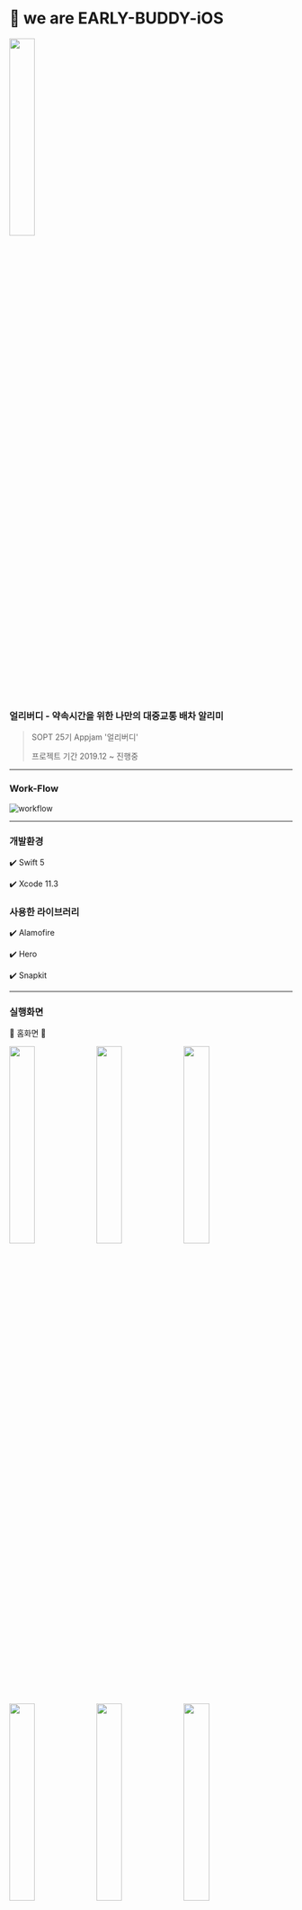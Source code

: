 # 🐥 we are EARLY-BUDDY-iOS

<img src="./images/eb_ic.png" width="30%" height="30%"></img>

### 얼리버디 - 약속시간을 위한 나만의 대중교통 배차 알리미

> SOPT 25기 Appjam '얼리버디'
>
> 프로젝트 기간 2019.12 ~ 진행중
------

### Work-Flow

![workflow](./images/workflow.png)

------

### 개발환경 

✔️ Swift 5

✔️ Xcode 11.3

### 사용한 라이브러리

✔️ Alamofire

✔️ Hero

✔️ Snapkit

------

### 실행화면

🐧 홈화면 🐧

<img src="./images/home1.png" width="30%" height="30%"></img>
<img src="./images/home2.png" width="30%" height="30%"></img>
<img src="./images/home3.png" width="30%" height="30%"></img>
<img src="./images/home4.png" width="30%" height="30%"></img>
<img src="./images/home5.png" width="30%" height="30%"></img>
<img src="./images/home6.png" width="30%" height="30%"></img>
<img src="./images/home7.png" width="30%" height="30%"></img>
<img src="./images/home8.png" width="30%" height="30%"></img>
<img src="./images/s1.png" width="30%" height="30%"></img>
<img src="./images/s2.png" width="30%" height="30%"></img>
<img src="./images/s3.png" width="30%" height="30%"></img>
<img src="./images/s4.png" width="30%" height="30%"></img>
<img src="./images/1.png" width="30%" height="30%"></img>
<img src="./images/2.png" width="30%" height="30%"></img>
<img src="./images/3.png" width="30%" height="30%"></img>
<img src="./images/4.png" width="30%" height="30%"></img>
<img src="./images/5.png" width="30%" height="30%"></img>
<img src="./images/6.png" width="30%" height="30%"></img>


🐧 일정등록 🐧

------

### 기능소개

|       기능        | 우선순위 |          개발여부          |                    담당                    |
| :---------------: | :------: | :------------------------: | :----------------------------------------: |
|     푸시알람      |  1순위   | 개발자 계정 없어 진행 불가 |                     -                      |
|        홈         |  1순위   |  뷰 완성<br />통신 진행중  |                    현지                    |
|     일정 등록     |  1순위   |  뷰 완성<br />통신 진행중  |                    현지                    |
|     주소 검색     |  1순위   |  뷰 완성<br />통신 완성  |                    현지                    |
|   경로 보여주기   |  1순위   |  뷰 완성<br />통신 진행중  |                    현지                    |
|    정거장 위치    |  1순위   |         뷰 진행중          |                    현지                    |
|   일정 상세보기   |  1순위   |  뷰 완성<br />통신 진행중  |                    현지                    |
|     최초사용      |  2순위   |  뷰 완성<br />통신 진행중  |                    경선                    |
| 로그인 / 회원가입 |  2순위   |  뷰 완성<br />통신 완성  |                    경선                    |
|      캘린더       |  2순위   |  뷰 완성<br />통신 진행중  | 뷰,기능  - 현지<br />라이브러리 수정 - 효진 |
|    마이페이지     |  3순위   |  뷰 완성<br />통신 진행중  |                    현지                    |

------

### 문제점과 해결방법

🆘 경로 뷰를 동적으로 움직이는 것에 어려움을 겪음

✔️ 테이블 뷰 안에 컬렉션 뷰 넣어서 셀의 width를 동적으로 그림

✔️ 테이블 뷰에서 expandable 효과를 적용해 경로를 그림

```swift
// 뷰에 나타나는 경로 계산
func timeRate(dummySet: [Route]) -> [Double] {
        // view width 318
        var ratio = [Double]()
        dummySet.forEach {
            if $0.type != .none {
                ratio.append(Double(318/90) * Double($0.min!))
            } else {
                ratio.append(10.0)
            }
        }
        print("*****\(ratio)")
        return ratio
}

// 테이블 뷰 프로토콜 정의 (더미데이터)
extension SelectPathViewController: UITableViewDelegate, UITableViewDataSource {
    
    func tableView(_ tableView: UITableView, numberOfRowsInSection section: Int) -> Int {
        return 3
    }
    
    func tableView(_ tableView: UITableView, cellForRowAt indexPath: IndexPath) -> UITableViewCell {
        let cell = tableView.dequeueReusableCell(withIdentifier: "PathCell", for: indexPath) as! PathCell
        let path = paths[indexPath.row]
        
        cell.totalTimeLabel.text = path.totalTimeLabel
        cell.totalTransport.text = path.totalTransport
        cell.transferCount.text = path.transferCount
        cell.totalWalkTime.text = path.totalWalkTime
        cell.totalCost.text = path.totalCost
        cell.testSet = testSet
        cell.ratio = timeRate(dummySet: testSet)
        
        return cell
    }
    
    func tableView(_ tableView: UITableView, heightForRowAt indexPath: IndexPath) -> CGFloat {
        return 150
    }
}
```

🆘 네비게이션 바를 커스텀하고, 다른 스토리보드로 네비게이션 연결하는 것에 어려움을 겪음

✔️ 다른 스토리보드로 연결할 때 pushViewController를 사용해서 연결하고, 코드로 네비게이션 바를 커스텀

```swift
override func viewWillAppear(_ animated: Bool) {
  ...
        addImageButton.addTarget(self, action: #selector(goToMine), for: .touchUpInside)
  ...
}

// 다른 스토리보드로 화면 전환
@objc func goToMine() {
                guard let nextVC = UIStoryboard(name: "Schedule", bundle: nil).instantiateViewController(withIdentifier: "MainScheduleViewController") as? MainScheduleViewController else { return }
        nextVC.modalPresentationStyle = .fullScreen
        self.navigationController?.pushViewController(nextVC, animated: true)
}

// 네비게이션 바 커스텀 함수
func customNavigationBar() {
        self.view.layer.backgroundColor = UIColor.white.cgColor
        self.navigationController?.setNavigationBarHidden(false, animated: true)
        self.title = "장소 선택"
        self.navigationController?.navigationBar.titleTextAttributes = [.foregroundColor: UIColor.white, .font: UIFont(name: "NotoSansKR-Medium", size: 18)!, .kern: CGFloat(-0.9)]
        self.navigationController?.navigationBar.barTintColor = UIColor.mainblue
        self.navigationController?.navigationBar.shadowImage = UIImage()
        self.navigationController?.navigationBar.isTranslucent = false
        self.navigationController?.navigationBar.backIndicatorImage = UIImage(named: "ic_back")
        self.navigationController?.navigationBar.backIndicatorTransitionMaskImage = UIImage(named: "ic_back")
        self.navigationController?.navigationBar.topItem?.title = ""
        self.navigationController?.navigationBar.tintColor = UIColor.white
}
```

🆘 dismiss되는 팝업 뷰에서 기존 뷰로 데이터를 전달하는 것에 어려움을 겪음

✔️ 프로토콜을 정의해 Delegate Pattern 적용

```swift
// dismiss되는 뷰 컨트롤러
protocol SendDataDelegate {
    func sendData(data: String)
}

class PreferPopUpViewController: UIViewController {
  var delegate: SendDataDelegate?
  
  @IBAction func confirmAction(_ sender: UIButton) {
        if !allCheckImg.isHidden {
            if let data = allLabel.titleLabel?.text {
                delegate?.sendData(data: data)
                dismiss(animated: true, completion: nil)
            }
        } else if !busCheckImg.isHidden {
            if let data = busLabel.titleLabel?.text {
                delegate?.sendData(data: data)
                dismiss(animated: true, completion: nil)
            }
        } else {
            if let data = subwayLabel.titleLabel?.text {
                delegate?.sendData(data: data)
                dismiss(animated: true, completion: nil)
            }
        }
    } 
}

// 값을 전달받는 뷰 컨트롤러

class SelectPathViewController: UIViewController, SendDataDelegate {
  // delegate 함수 정의
  func sendData(data: String) {
        preferLabel.text = data
  }
```

🆘 팝업 창에서 버튼을 클릭하면 홈으로 네비게이션 pop 되어야하는 효과가 있었는데, 팝업 뷰에는 navigation controller가 연결되어있지 않아 pop이 적용되지 않았음

✔️  onFinished(), onComplete() 함수를 적용해 해결

```swift
// 팝업 뷰 컨트롤러
class PopUpViewController: UIViewController {
  var onFinished: (() -> Void)?
  var onComplete: (() -> Void)?
  
  override func viewDidLoad() {
      super.viewDidLoad()
      self.homeButton.addTarget(self, action: #selector(goToHome), for: .touchUpInside)
      self.checkButton.addTarget(self, action: #selector(goToDetail), for: .touchUpInside)
  }
  
  @objc func goToHome() {
        self.confirm = false
        self.dismiss(animated: true)
        onFinished?()
  }
  
  @objc func goToDetail() {
        self.confirm = true
        print("goToDetail \(confirm)")
        self.dismiss(animated: true)
        onComplete?()
  }
}

// 팝업 뷰를 띄우는 뷰 컨트롤러
    @IBAction func showConfirmAction(_ sender: UIButton) {
      let storyboard = UIStoryboard(name: "Schedule", bundle: nil)
      let myAlert = storyboard.instantiateViewController(withIdentifier: "PopUpViewController") as! PopUpViewController
      myAlert.modalPresentationStyle = UIModalPresentationStyle.overCurrentContext
      myAlert.modalTransitionStyle = UIModalTransitionStyle.crossDissolve
      guard let nextVC = UIStoryboard(name: "Schedule", bundle: nil).instantiateViewController(identifier: "DetailScheduleViewController") as? DetailScheduleViewController else { return }
      nextVC.modalPresentationStyle = .fullScreen
        
      myAlert.onFinished = { [weak self] in
          self?.navigationController?.popViewController(animated: true)
      }
        
      myAlert.onComplete = { [weak self] in
          self?.navigationController?.pushViewController(nextVC, animated: true)
      }
        
      self.present(myAlert, animated: true, completion: nil)
    }
```

🆘 통신 시 접근시간 초과의 이슈가 있었음

✔️  대중적인 이슈지만, 아직 해결법을 찾지 못함
------
### 얼리버디 iOS 개발자 
👩🏻‍💻 (리드) [김현지](https://github.com/khyunjiee)</br>
👩🏻‍💻 [황효진](https://github.com/hwang-hyojin)</br>
👩🏻‍💻 (서포트) [박경선](https://github.com/gngsn)</br>


